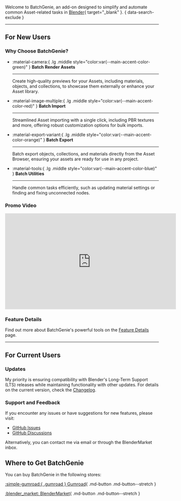 Welcome to BatchGenie, an add-on designed to simplify and automate common Asset-related tasks in [Blender](https://www.blender.org/){ target="_blank" }.
{ data-search-exclude }

---


## For New Users

### Why Choose BatchGenie?

<div class="grid cards grid_custom" markdown>

-   :material-camera:{ .lg .middle style="color:var(--main-accent-color-green)" } __Batch Render Assets__

    ---

    Create high-quality previews for your Assets, including materials, objects, and collections, to showcase them externally or enhance your Asset library.


-   :material-image-multiple:{ .lg .middle style="color:var(--main-accent-color-red)" } __Batch Import__

    ---

    Streamlined Asset importing with a single click, including PBR textures and more, offering robust customization options for bulk imports.

</div>

<div class="grid cards grid_custom"  markdown>

-   :material-export-variant:{ .lg .middle style="color:var(--main-accent-color-orange)" } __Batch Export__

    ---

    Batch export objects, collections, and materials directly from the Asset Browser, ensuring your assets are ready for use in any project.


-   :material-tools:{ .lg .middle style="color:var(--main-accent-color-blue)" } __Batch Utilities__

    ---

    Handle common tasks efficiently, such as updating material settings or finding and fixing unconnected nodes.

</div>



### Promo Video

<div class="youtube-wrapper">
    <iframe id="videoPlayer" width="560" height="315" src="https://www.youtube.com/embed/o1rj7gl_im4?rel=0" frameborder="0" allowfullscreen></iframe>
</div>



### Feature Details

Find out more about BatchGenie's powerful tools on the [Feature Details](feature-details.md) page.


---


## For Current Users

### Updates

My priority is ensuring compatibility with Blender's Long-Term Support (LTS) releases while maintaining functionality with other updates.
For details on the current version, check the [Changelog](changelog.md).

### Support and Feedback

If you encounter any issues or have suggestions for new features, please visit:

- [GitHub Issues](https://github.com/roberddd/BatchGenie/issues)
- [GitHub Discussions](https://github.com/roberddd/BatchGenie/discussions)

Alternatively, you can contact me via email or through the BlenderMarket inbox.


## Where to Get BatchGenie

You can buy BatchGenie in the following stores:

<div class="grid" markdown>

[:simple-gumroad:{ .gumroad } Gumroad](https://roberd.gumroad.com/l/BatchGenie){ .md-button .md-button--stretch }

[:blender_market: BlenderMarket](https://blendermarket.com/products/batchgenie){ .md-button .md-button--stretch }

</div>

<!--
## Support and Feedback

If you encounter any issues or have suggestions for new features, please visit the [Issues](https://github.com/roberddd/BatchGenie/issues) and [Discussions](https://github.com/roberddd/BatchGenie/discussions) pages on GitHub. These are the primary portals for support and feedback. Additionally, you can contact me via email or through the BlenderMarket inbox. Your feedback is invaluable in helping me improve BatchGenie. -->